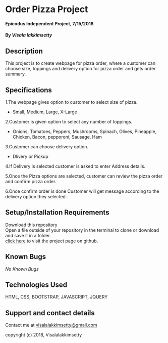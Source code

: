 # **Order Pizza Project**
#### Epicodus Independent Project, 7/15/2018
#### By _Visala lakkimsetty_

## Description
This project is to create webpage for pizza order, where a customer can choose size, toppings and delivery option for pizza order and gets order summary.

## Specifications
1.The webpage gives option to customer to select size of pizza.<br/>
* Small, Medium, Large, X-Large<br/>

2.Customer is given option to select any number of toppings.
* Onions, Tomatoes, Peppers, Mushrooms, Spinach, Olives, Pineapple, Chicken, Bacon, pepporoni, Sausage, Ham<br/>

3.Customer can choose delivery option.<br/>
* Dlivery or Pickup

4.If Delivery is selected customer is asked to enter Address details.

5.Once the Pizza options are selected, customer can review the pizza order and confirm pizza order.

6.Once confirm order is done Customer will get message according to the delivery option they selected .

## Setup/Installation Requirements

Download this repository<br>
Open a file outside of your repository in the terminal to clone or download and save it in a folder.<br>
[click here](https://visetty.github.io/Order-Pizza/) to visit the project page on github.

## Known Bugs
_No Known Bugs_

## Technologies Used

HTML, CSS, BOOTSTRAP, JAVASCRIPT, JQUERY

## Support and contact details

Contact me at visalalakkimsetty@gmail.com

copyright (c) 2018, Visalalakkimsetty
